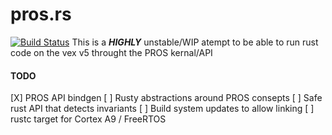 # pros.rs
[![Build Status](https://travis-ci.com/aDotInTheVoid/pros.rs.svg?branch=master)](https://travis-ci.com/aDotInTheVoid/pros.rs)
This is a **_HIGHLY_** unstable/WIP atempt to be able to run rust code on the vex v5 throught the PROS kernal/API

#### TODO
[X] PROS API bindgen
[ ] Rusty abstractions around PROS consepts 
[ ] Safe rust API that detects invariants
[ ] Build system updates to allow linking
[ ] rustc target for Cortex A9 / FreeRTOS 